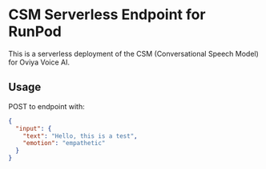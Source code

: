 # CSM Serverless Endpoint for RunPod

This is a serverless deployment of the CSM (Conversational Speech Model) for Oviya Voice AI.

## Usage

POST to endpoint with:
```json
{
  "input": {
    "text": "Hello, this is a test",
    "emotion": "empathetic"
  }
}
```
